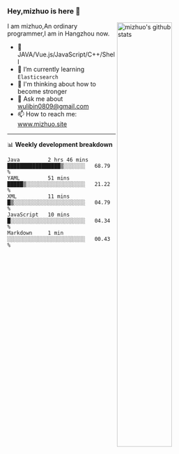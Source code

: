 ### Hey,mizhuo is here 👋

<img align="right" alt="mizhuo's github stats" width="50%" src="https://github-readme-stats.vercel.app/api?username=mizhuo&theme=tokyonight&show_icons=true">

I am mizhuo,An ordinary programmer,I am in Hangzhou now.

- 🔭 JAVA/Vue.js/JavaScript/C++/Shell
- 🌱 I’m currently learning `Elasticsearch`
- 🤔 I'm thinking about how to become stronger
- 💬 Ask me about wulibin0809@gmail.com
- 📫 How to reach me: www.mizhuo.site

---
📊 **Weekly development breakdown**

<!--START_SECTION:waka-->
```text
Java         2 hrs 46 mins   █████████████████▒░░░░░░░   68.79 % 
YAML         51 mins         █████▒░░░░░░░░░░░░░░░░░░░   21.22 % 
XML          11 mins         █▒░░░░░░░░░░░░░░░░░░░░░░░   04.79 % 
JavaScript   10 mins         █░░░░░░░░░░░░░░░░░░░░░░░░   04.34 % 
Markdown     1 min           ░░░░░░░░░░░░░░░░░░░░░░░░░   00.43 % 
```
<!--END_SECTION:waka-->
